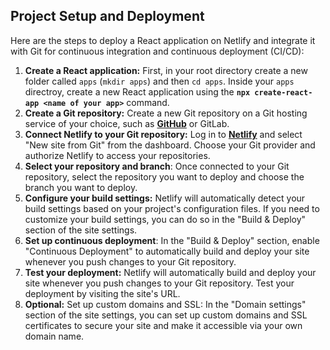 ## Project Setup and Deployment

Here are the steps to deploy a React application on Netlify and integrate it with Git for continuous integration and continuous deployment (CI/CD):

1. **Create a React application:** First, in your root directory create a new folder called `apps` (`mkdir apps`) and then `cd apps`. Inside your `apps` directroy, create a new React application using the **`npx create-react-app <name of your app>`** command.
2. **Create a Git repository:** Create a new Git repository on a Git hosting service of your choice, such as **[GitHub](https://github.com/)** or GitLab.
3. **Connect Netlify to your Git repository:** Log in to **[Netlify](https://www.netlify.com/)** and select "New site from Git" from the dashboard. Choose your Git provider and authorize Netlify to access your repositories.
4. **Select your repository and branch**: Once connected to your Git repository, select the repository you want to deploy and choose the branch you want to deploy.
5. **Configure your build settings:** Netlify will automatically detect your build settings based on your project's configuration files. If you need to customize your build settings, you can do so in the "Build & Deploy" section of the site settings.
6. **Set up continuous deployment**: In the "Build & Deploy" section, enable "Continuous Deployment" to automatically build and deploy your site whenever you push changes to your Git repository.
7. **Test your deployment:** Netlify will automatically build and deploy your site whenever you push changes to your Git repository. Test your deployment by visiting the site's URL.
8. **Optional:** Set up custom domains and SSL: In the "Domain settings" section of the site settings, you can set up custom domains and SSL certificates to secure your site and make it accessible via your own domain name.

